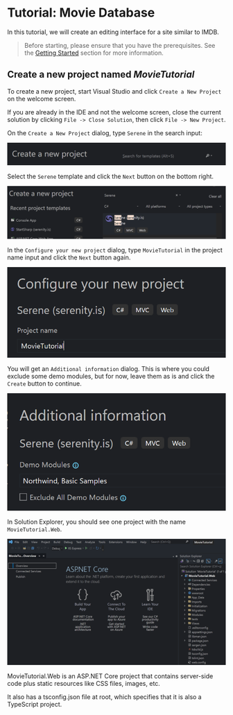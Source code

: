 
# Tutorial: Movie Database

In this tutorial, we will create an editing interface for a site similar to IMDB.

> Before starting, please ensure that you have the prerequisites. See the [Getting Started](../../getting_started/README.md) section for more information.

## Create a new project named *MovieTutorial*

To create a new project, start Visual Studio and click `Create a New Project` on the welcome screen.

If you are already in the IDE and not the welcome screen, close the current solution by clicking `File -> Close Solution`, then click `File -> New Project`.

On the `Create a New Project` dialog, type `Serene` in the search input:

![VS New Project Search](img/vs_new_search.png)

Select the `Serene` template and click the `Next` button on the bottom right.

![VS New Project Serene](img/vs_new_serene.png)

In the `Configure your new project` dialog, type `MovieTutorial` in the project name input and click the `Next` button again.

![VS New Project Name](img/vs_new_project_name.png)

You will get an `Additional information` dialog. This is where you could exclude some demo modules, but for now, leave them as is and click the `Create` button to continue.

![VS additional information dialog](img/vs_new_feature_select.png)

In Solution Explorer, you should see one project with the name `MovieTutorial.Web`.

![VS new Serene solution](img/vs_new_serene_solution.png)

MovieTutorial.Web is an ASP.NET Core project that contains server-side code plus static resources like CSS files, images, etc. 

It also has a tsconfig.json file at root, which specifies that it is also a TypeScript project.